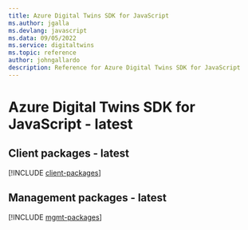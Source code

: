 ```yaml
---
title: Azure Digital Twins SDK for JavaScript
ms.author: jgalla
ms.devlang: javascript
ms.data: 09/05/2022
ms.service: digitaltwins
ms.topic: reference
author: johngallardo
description: Reference for Azure Digital Twins SDK for JavaScript
---
```

# Azure Digital Twins SDK for JavaScript - latest

## Client packages - latest
[!INCLUDE [client-packages](digital-twins-client-index.md)]
## Management packages - latest
[!INCLUDE [mgmt-packages](digital-twins-mgmt-index.md)]